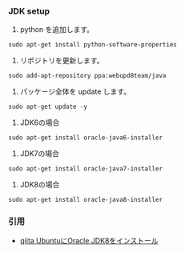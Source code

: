 ### JDK setup
1. python を追加します。  
  ```
  sudo apt-get install python-software-properties
  ```
1. リポジトリを更新します。  
  ```
  sudo add-apt-repository ppa:webupd8team/java
  ```
1. パッケージ全体を update します。  
  ```
  sudo apt-get update -y
  ```
1. JDK6の場合  
  ```
  sudo apt-get install oracle-java6-installer
  ```
1. JDK7の場合  
  ```
  sudo apt-get install oracle-java7-installer
  ```
1. JDK8の場合  
  ```
  sudo apt-get install oracle-java8-installer
  ```

### 引用
- [qiita UbuntuにOracle JDK8をインストール](http://qiita.com/niusounds/items/1f32dcd6fa1f57ade98a)
